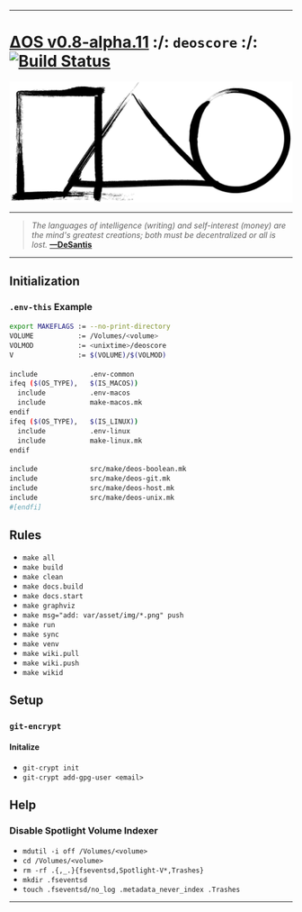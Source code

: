 [this:author:email]: # (atd@bitcoin.sh )
[this:author:name ]: # (Andrew DeSantis)

---

# [ΔOS v0.8-alpha.11][000] :/: `deoscore` :/: [![Build Status][001]][002]

[![self-header.jpg][003]](https://github.com/libdeos/deos-graphviz/wiki)

---

> *The languages of intelligence (writing) and self-interest (money) are the*
> *mind's greatest creations; both must be decentralized or all is lost.*
> **[—DeSantis][004]**

---

## Initialization

### `.env-this` Example

```bash
export MAKEFLAGS := --no-print-directory
VOLUME           := /Volumes/<volume>
VOLMOD           := <unixtime>/deoscore
V                := $(VOLUME)/$(VOLMOD)

include             .env-common
ifeq ($(OS_TYPE),   $(IS_MACOS))
  include           .env-macos
  include           make-macos.mk
endif
ifeq ($(OS_TYPE),   $(IS_LINUX))
  include           .env-linux
  include           make-linux.mk
endif

include             src/make/deos-boolean.mk
include             src/make/deos-git.mk
include             src/make/deos-host.mk
include             src/make/deos-unix.mk
#[endfi]
```

## Rules

* `make all`
* `make build`
* `make clean`
* `make docs.build`
* `make docs.start`
* `make graphviz`
* `make msg="add: var/asset/img/*.png" push`
* `make run`
* `make sync`
* `make venv`
* `make wiki.pull`
* `make wiki.push`
* `make wikid`

## Setup

### `git-encrypt`

#### Initalize

* `git-crypt init`
* `git-crypt add-gpg-user <email>`

## Help

### Disable Spotlight Volume Indexer

* `mdutil -i off /Volumes/<volume>`
* `cd /Volumes/<volume>`
* `rm -rf .{,_.}{fseventsd,Spotlight-V*,Trashes}`
* `mkdir .fseventsd`
* `touch .fseventsd/no_log .metadata_never_index .Trashes`

---

[000]: https://libdeos.github.io/deos-graphviz/
[001]: https://travis-ci.org/libdeos/deos-graphviz.svg?branch=master
[002]: https://travis-ci.org/libdeos/deos-graphviz
[003]: var/assets/github/self-header-1499073266.png
[004]: https://twitter.com/desantis/status/795023340704595968

